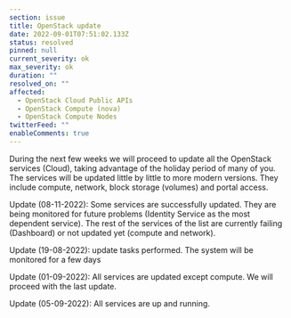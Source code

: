 ```yaml
---
section: issue
title: OpenStack update
date: 2022-09-01T07:51:02.133Z
status: resolved
pinned: null
current_severity: ok
max_severity: ok
duration: ""
resolved_on: ""
affected:
  - OpenStack Cloud Public APIs
  - OpenStack Compute (nova)
  - OpenStack Compute Nodes
twitterFeed: ""
enableComments: true
---
```

During the next few weeks we will proceed to update all the OpenStack services (Cloud), taking advantage of the holiday period of many of you. The services will be updated little by little to more modern versions. They include compute, network, block storage (volumes) and portal access.

Update (08-11-2022): Some services are successfully updated. They are being monitored for future problems (Identity Service as the most dependent service). The rest of the services of the list are currently failing (Dashboard) or not updated yet (compute and network).

Update (19-08-2022): update tasks performed. The system will be monitored for a few days

Update (01-09-2022): All services are updated except compute. We will proceed with the last update.

Update (05-09-2022): All services are up and running.